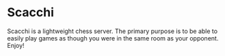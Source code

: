 # Scacchi
Scacchi is a lightweight chess server. The primary purpose is to be able to easily play games
as though you were in the same room as your opponent. Enjoy!
